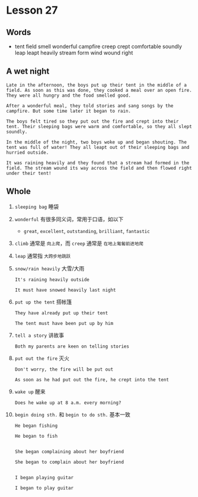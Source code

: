 # Lesson 27

## Words

- tent field smell wonderful campfire creep crept comfortable soundly leap leapt heavily stream form wind wound right

## A wet night

```
Late in the afternoon, the boys put up their tent in the middle of a field. As soon as this was done, they cooked a meal over an open fire. They were all hungry and the food smelled good.

After a wonderful meal, they told stories and sang songs by the campfire. But some time later it began to rain.

The boys felt tired so they put out the fire and crept into their tent. Their sleeping bags were warm and comfortable, so they all slept soundly.

In the middle of the night, two boys woke up and began shouting. The tent was full of water! They all leapt out of their sleeping bags and hurried outside.

It was raining heavily and they found that a stream had formed in the field. The stream wound its way across the field and then flowed right under their tent!
```

## Whole

1. `sleeping bag` 睡袋

2. `wonderful` 有很多同义词，常用于口语，如以下

   - `great`, `excellent`, `outstanding`, `brilliant`, `fantastic`

3. `climb` 通常是 `向上爬`，而 `creep` 通常是 `在地上匍匐前进地爬`

4. `leap` 通常指 `大跨步地跳跃`

5. `snow/rain heavily` 大雪/大雨

   ```
   It's raining heavily outside

   It must have snowed heavily last night
   ```

6. `put up the tent` 搭帐篷

   ```
   They have already put up their tent

   The tent must have been put up by him
   ```

7. `tell a story` 讲故事

   ```
   Both my parents are keen on telling stories
   ```

8. `put out the fire` 灭火

   ```
   Don't worry, the fire will be put out

   As soon as he had put out the fire, he crept into the tent
   ```

9. `wake up` 醒来

   ```
   Does he wake up at 8 a.m. every morning?
   ```

10. `begin doing sth.` 和 `begin to do sth.` 基本一致

    ```
    He began fishing

    He began to fish


    She began complaining about her boyfriend

    She began to complain about her boyfriend


    I began playing guitar

    I began to play guitar
    ```

